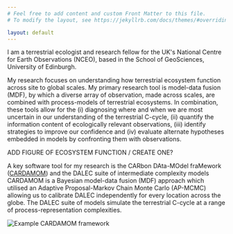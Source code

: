```yaml
---
# Feel free to add content and custom Front Matter to this file.
# To modify the layout, see https://jekyllrb.com/docs/themes/#overriding-theme-defaults

layout: default
---
```


I am a terrestrial ecologist and research fellow for the UK's National Centre for Earth Observations (NCEO), based in the School of GeoSciences, University of Edinburgh. 

My research focuses on understanding how terrestrial ecosystem function across site to global scales. My primary research tool is model-data fusion (MDF), by which a diverse array of observation, made across scales, are combined with process-models of terrestrial ecosystems. In combination, these tools allow for the (i) diagnosing where and when we are most uncertain in our understanding of the terrestrial C-cycle, (ii) quantify the information content of ecologically relevant observations, (iii) identify strategies to improve our confidence and (iv) evaluate alternate hypotheses embedded in models by confronting them with observations.

ADD FIGURE OF ECOSYSTEM FUNCTION / CREATE ONE?

A key software tool for my research is the CARbon DAta-MOdel fraMework ([CARDAMOM](https://github.com/GCEL/CARDAMOM)) and the DALEC suite of intermediate complexity models CARDAMOM is a Bayesian model-data fusion (MDF) approach which utilised an Adaptive Proposal-Markov Chain Monte Carlo (AP-MCMC) allowing us to calibrate DALEC independently for every location across the globe. The DALEC suite of models simulate the terrestrial C-cycle at a range of process-representation complexities.

![Example CARDAMOM framework](/ProfessionalProfile/assets/CARDAMOM_scheme.png)
